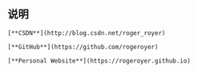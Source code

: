 ## **说明**

`[**CSDN**](http://blog.csdn.net/roger_royer)`

`[**GitHub**](https://github.com/rogeroyer)`

`[**Personal Website**](https://rogeroyer.github.io)`
